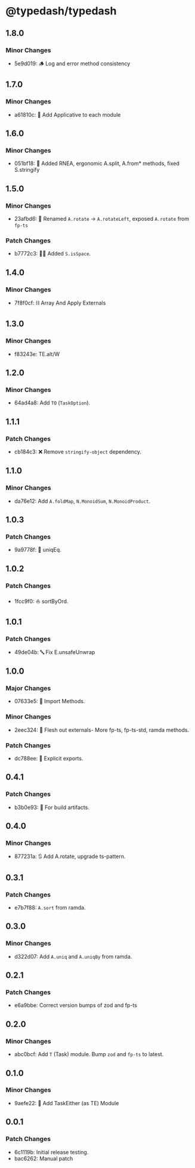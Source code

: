 # @typedash/typedash

## 1.8.0

### Minor Changes

- 5e9d019: 🪵 Log and error method consistency

## 1.7.0

### Minor Changes

- a61810c: 🍎 Add Applicative to each module

## 1.6.0

### Minor Changes

- 051bf18: 🔢 Added RNEA, ergonomic A.split, A.from\* methods, fixed S.stringify

## 1.5.0

### Minor Changes

- 23afbd6: 🔄 Renamed `A.rotate` -> `A.rotateLeft`, exposed `A.rotate` from `fp-ts`

### Patch Changes

- b7772c3: 👨‍🚀 Added `S.isSpace`.

## 1.4.0

### Minor Changes

- 7f8f0cf: ⛓️ Array And Apply Externals

## 1.3.0

### Minor Changes

- f83243e: TE.alt/W

## 1.2.0

### Minor Changes

- 64ad4a8: Add `TO` (`TaskOption`).

## 1.1.1

### Patch Changes

- cb184c3: ❌ Remove `stringify-object` dependency.

## 1.1.0

### Minor Changes

- da76e12: Add `A.foldMap`, `N.MonoidSum`, `N.MonoidProduct`.

## 1.0.3

### Patch Changes

- 9a9778f: 🦄 uniqEq.

## 1.0.2

### Patch Changes

- 1fcc9f0: ⛵ sortByOrd.

## 1.0.1

### Patch Changes

- 49de04b: 🔤 Fix E.unsafeUnwrap

## 1.0.0

### Major Changes

- 07633e5: 🚢 Import Methods.

### Minor Changes

- 2eec324: 🚢 Flesh out externals- More fp-ts, fp-ts-std, ramda methods.

### Patch Changes

- dc788ee: 🚢 Explicit exports.

## 0.4.1

### Patch Changes

- b3b0e93: 🤜 For build artifacts.

## 0.4.0

### Minor Changes

- 877231a: 🔃 Add A.rotate, upgrade ts-pattern.

## 0.3.1

### Patch Changes

- e7b7f88: `A.sort` from ramda.

## 0.3.0

### Minor Changes

- d322d07: Add `A.uniq` and `A.uniqBy` from ramda.

## 0.2.1

### Patch Changes

- e6a9bbe: Correct version bumps of zod and fp-ts

## 0.2.0

### Minor Changes

- abc0bcf: Add `T` (Task) module. Bump `zod` and `fp-ts` to latest.

## 0.1.0

### Minor Changes

- 9aefe22: 🤹 Add TaskEither (as TE) Module

## 0.0.1

### Patch Changes

- 6c1119b: Initial release testing.
- bac6262: Manual patch
